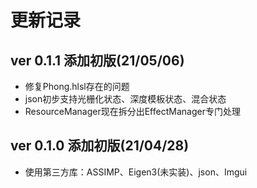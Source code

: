 # 更新记录

## ver 0.1.1 添加初版(21/05/06)

- 修复Phong.hlsl存在的问题
- json初步支持光栅化状态、深度模板状态、混合状态
- ResourceManager现在拆分出EffectManager专门处理



## ver 0.1.0 添加初版(21/04/28)

- 使用第三方库：ASSIMP、Eigen3(未实装)、json、Imgui

